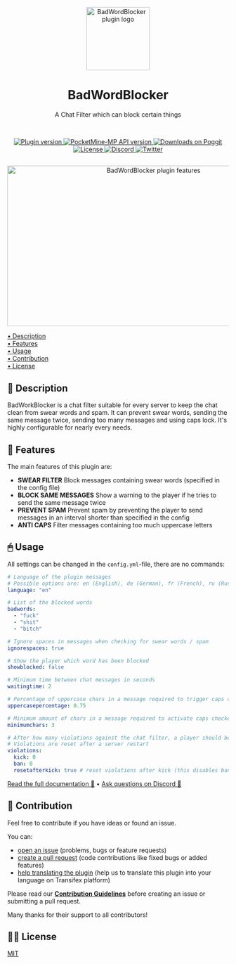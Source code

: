 <p align="center">
    <img src=".github/.media/logo.png" width="144" height="144" alt="BadWordBlocker plugin logo">
</p>

<h1 align="center">BadWordBlocker</h1>
<p align="center">A Chat Filter which can block certain things</p>

<br>

<p align="center">
    <a href="https://poggit.pmmp.io/p/BadWordBlocker">
        <img src="https://poggit.pmmp.io/shield.state/BadWordBlocker" alt="Plugin version">
    </a>
    <a href="https://github.com/pmmp/PocketMine-MP">
        <img src="https://poggit.pmmp.io/shield.api/BadWordBlocker" alt="PocketMine-MP API version">
    </a>
    <a href="https://poggit.pmmp.io/p/BadWordBlocker">
        <img src="https://poggit.pmmp.io/shield.dl.total/BadWordBlocker" alt="Downloads on Poggit">
    </a>
    <a href="https://github.com/survanetwork/BadWordBlocker/blob/master/LICENSE">
        <img src="https://img.shields.io/github/license/survanetwork/BadWordBlocker.svg" alt="License">
    </a>
    <a href="https://discord.gg/t4Kg4j3829">
        <img src="https://img.shields.io/discord/685532530451283997?color=blueviolet" alt="Discord">
    </a>
    <a href="https://twitter.com/survanetwork">
        <img src="https://img.shields.io/twitter/follow/survanetwork?style=social" alt="Twitter">
    </a>
</p>

##

<p align="center">
    <img src=".github/.media/feature-banner.png" width="650" height="365" alt="BadWordBlocker plugin features">
</p>

[• Description](#-description)  
[• Features](#-features)  
[• Usage](#-usage)  
[• Contribution](#-contribution)  
[• License](#%EF%B8%8F-license)

## 📙 Description
BadWorkBlocker is a chat filter suitable for every server to keep the chat clean from swear words and spam.
It can prevent swear words, sending the same message twice, sending too many messages and using caps lock.
It's highly configurable for nearly every needs.

## 🎁 Features
The main features of this plugin are:

- **SWEAR FILTER** Block messages containing swear words (specified in the config file)
- **BLOCK SAME MESSAGES** Show a warning to the player if he tries to send the same message twice
- **PREVENT SPAM** Prevent spam by preventing the player to send messages in an interval shorter than specified in the config
- **ANTI CAPS** Filter messages containing too much uppercase letters

## 🖱 Usage
All settings can be changed in the `config.yml`-file, there are no commands:

```yaml
# Language of the plugin messages
# Possible options are: en (English), de (German), fr (French), ru (Russian), tr (Turkish), id (Indonesian)
language: "en"

# List of the blocked words
badwords:
  - "fuck"
  - "shit"
  - "bitch"

# Ignore spaces in messages when checking for swear words / spam
ignorespaces: true

# Show the player which word has been blocked
showblocked: false

# Minimum time between chat messages in seconds
waitingtime: 2

# Percentage of uppercase chars in a message required to trigger caps checker
uppercasepercentage: 0.75

# Minimum amount of chars in a message required to activate caps checker (to avoid blocking HI, OK, etc.)
minimumchars: 3

# After how many violations against the chat filter, a player should be kicked/banned - set to 0 to disable
# Violations are reset after a server restart
violations:
  kick: 0
  ban: 0
  resetafterkick: true # reset violations after kick (this disables banning if kick-count is lower)
```

[Read the full documentation 📖](https://plugin-docs.surva.net/badwordblocker) • [Ask questions on Discord 💬](https://discord.gg/t4Kg4j3829)

## 🙋‍ Contribution
Feel free to contribute if you have ideas or found an issue.

You can:
- [open an issue](https://github.com/survanetwork/BadWordBlocker/issues) (problems, bugs or feature requests)
- [create a pull request](https://github.com/survanetwork/BadWordBlocker/pulls) (code contributions like fixed bugs or added features)
- [help translating the plugin](https://www.transifex.com/surva/badwordblocker) (help us to translate this plugin into your language on Transifex platform)

Please read our **[Contribution Guidelines](CONTRIBUTING.md)** before creating an issue or submitting a pull request.

Many thanks for their support to all contributors!

## 👨‍⚖️ License
[MIT](https://github.com/survanetwork/BadWordBlocker/blob/master/LICENSE)
